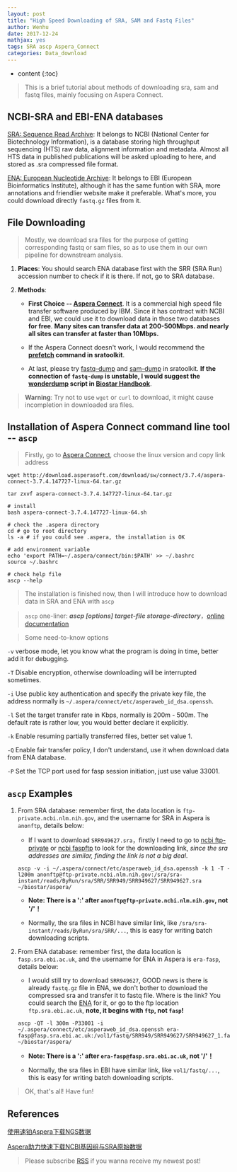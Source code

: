 ```yaml
---
layout: post
title: "High Speed Downloading of SRA, SAM and Fastq Files"
author: Wenhu
date: 2017-12-24
mathjax: yes
tags: SRA ascp Aspera_Connect
categories: Data_download
---
```


* content
{:toc}

> This is a brief tutorial about methods of downloading sra, sam and fastq files, mainly focusing on Aspera Connect.

## NCBI-SRA and EBI-ENA databases

[SRA: Sequence Read Archive](https://www.ncbi.nlm.nih.gov/sra): It belongs to NCBI (National Center for Biotechnology Information), is a database storing high throughput sequencing (HTS) raw data, alignment information and metadata. Almost all HTS data in published publications will be asked uploading to here, and stored as .sra compressed file format.




[ENA: European Nucleotide Archive](https://www.ebi.ac.uk/ena): It belongs to EBI (European Bioinformatics Institute), although it has the same funtion with SRA, more annotations and friendlier website make it preferable. What's more, you could download directly `fastq.gz` files from it.

## File Downloading

> Mostly, we download sra files for the purpose of getting corresponding fastq or sam files, so as to use them in our own pipeline for downstream analysis.

1. **Places**: You should search ENA database first with the SRR (SRA Run) accession number to check if it is there. If not, go to SRA database.

2. **Methods**: 

    + **First Choice -- [Aspera Connect](http://downloads.asperasoft.com/en/downloads/8?list)**. It is a commercial high speed file transfer software produced by IBM. Since it has contract with NCBI and EBI, we could use it to download data in those two databases **for free**. **Many sites can transfer data at 200-500Mbps. and nearly all sites can transfer at faster than 10Mbps.**

    + If the Aspera Connect doesn't work, I would recommend the **[prefetch](https://trace.ncbi.nlm.nih.gov/Traces/sra/sra.cgi?view=toolkit_doc&f=prefetch) command in sratoolkit**.

    + At last, please try [fastq-dump](https://trace.ncbi.nlm.nih.gov/Traces/sra/sra.cgi?view=toolkit_doc&f=fastq-dump) and [sam-dump](https://trace.ncbi.nlm.nih.gov/Traces/sra/sra.cgi?view=toolkit_doc&f=sam-dump) in sratoolkit. **If the connection of `fastq-dump` is unstable, I would suggest the [wonderdump](http://data.biostarhandbook.com/scripts/wonderdump.sh) script in [Biostar Handbook](https://www.biostarhandbook.com/)**.

> **Warning**: Try not to use `wget` or `curl` to download, it might cause incompletion in downloaded sra files.

## Installation of Aspera Connect command line tool -- `ascp`

> Firstly, go to [Aspera Connect](http://downloads.asperasoft.com/en/downloads/8?list), choose the linux version and copy link address

```
wget http://download.asperasoft.com/download/sw/connect/3.7.4/aspera-connect-3.7.4.147727-linux-64.tar.gz

tar zxvf aspera-connect-3.7.4.147727-linux-64.tar.gz

# install
bash aspera-connect-3.7.4.147727-linux-64.sh

# check the .aspera directory
cd # go to root directory
ls -a # if you could see .aspera, the installation is OK

# add environment variable
echo 'export PATH=~/.aspera/connect/bin:$PATH' >> ~/.bashrc
source ~/.bashrc

# check help file
ascp --help
```

> The installation is finished now, then I will introduce how to download data in SRA and ENA with `ascp`

> `ascp` one-liner: **_ascp [options] target-file storage-directory_**，[online documentation](https://download.asperasoft.com/download/docs/ascp/2.6/html/index.html?https://download.asperasoft.com/download/docs/ascp/2.6/html/fasp/ascp.html)

> Some need-to-know options

`-v` verbose mode, let you know what the program is doing in time, better add it for debugging.

`-T` Disable encryption, otherwise downloading will be interrupted sometimes.

`-i` Use public key authentication and specify the private key file, the address normally is `~/.aspera/connect/etc/asperaweb_id_dsa.openssh`.

`-l` Set the target transfer rate in Kbps, normally is 200m - 500m. The default rate is rather low, you would better declare it explicitly.

`-k` Enable resuming partially transferred files, better set value 1.

`-Q` Enable fair transfer policy, I don't understand, use it when download data from ENA database.

`-P` Set the TCP port used for fasp session initiation, just use value 33001.

## `ascp` Examples

1. From SRA database: remember first, the data location is `ftp-private.ncbi.nlm.nih.gov`, and the username for SRA in Aspera is `anonftp`, details below: 

    + If I want to download `SRR949627.sra`，firstly I need to go to [ncbi ftp-private](ftp-private.ncbi.nlm.nih.gov) or [ncbi faspftp](https://www.ncbi.nlm.nih.gov/projects/faspftp/) to look for the downloading link, *since the sra addresses are similar, finding the link is not a big deal*.

    ```
    ascp -v -i ~/.aspera/connect/etc/asperaweb_id_dsa.openssh -k 1 -T -l200m anonftp@ftp-private.ncbi.nlm.nih.gov:/sra/sra-instant/reads/ByRun/sra/SRR/SRR949/SRR949627/SRR949627.sra ~/biostar/aspera/
    ```

    + **Note: There is a ':' after `anonftp@ftp-private.ncbi.nlm.nih.gov`, not '/'！**
    
    + Normally, the sra files in NCBI have similar link, like `/sra/sra-instant/reads/ByRun/sra/SRR/...`, this is easy for writing batch downloading scripts.


2. From ENA database: remember first, the data location is `fasp.sra.ebi.ac.uk`, and the username for ENA in Aspera is `era-fasp`, details below: 

    + I would still try to download `SRR949627`, GOOD news is there is already `fastq.gz` file in ENA, we don't bother to download the compressed sra and transfer it to fastq file. Where is the link? You could search the [ENA](https://www.ebi.ac.uk/ena) for it, or go to the ftp location `ftp.sra.ebi.ac.uk`, **note, it begins with `ftp`, not `fasp`!**

    ```
    ascp -QT -l 300m -P33001 -i ~/.aspera/connect/etc/asperaweb_id_dsa.openssh era-fasp@fasp.sra.ebi.ac.uk:/vol1/fastq/SRR949/SRR949627/SRR949627_1.fastq.gz ~/biostar/aspera/
    ```

    + **Note: There is a ':' after `era-fasp@fasp.sra.ebi.ac.uk`, not '/'！**

    + Normally, the sra files in EBI have similar link, like `vol1/fastq/...`, this is easy for writing batch downloading scripts.

> OK, that's all! Have fun!


## References

[使用速铂Aspera下载NGS数据](http://boyun.sh.cn/bio/?p=1933)

[Aspera助力快速下载NCBI基因组与SRA原始数据](https://mp.weixin.qq.com/s/oCmng_iD3-z_BDx6cUC4Fw)


> Please subscribe [RSS](http://bioinfostar.com/feed.xml) if you wanna receive my newest post!
